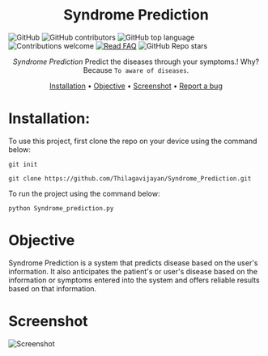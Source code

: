
<div align="center">
  <h3 align="center">
    <h1><b> Syndrome Prediction </b></h1>

  </h3>
</div>

![GitHub](https://img.shields.io/github/license/Thilagavijayan/Syndrome_Prediction?style=flat-square&logo=github)
![GitHub contributors](https://img.shields.io/github/contributors/Thilagavijayan/Syndrome_Prediction?logo=github&style=flat-square)
![GitHub top language](https://img.shields.io/github/languages/top/Thilagavijayan/Syndrome_Prediction?style=flat-square)
![Contributions welcome](https://img.shields.io/badge/contributions-welcome-orange.svg)
[![Read FAQ](https://img.shields.io/badge/Ask%20Question-Read%20FAQ-000000)](https://www.newton.so/view?tags=nctp)
![GitHub Repo stars](https://img.shields.io/github/stars/Thilagavijayan/Syndrome_Prediction?style=social)
<div align="center">

*Syndrome Prediction* Predict the diseases through your symptoms.! 
  Why? Because `To aware of diseases`.
  
[Installation](https://github.com/Thilagavijayan/Syndrome_Prediction/edit/main/README.md) • 
[Objective](https://github.com/Thilagavijayan/Syndrome_Prediction/edit/main/README.md) • 
[Screenshot](https://github.com/Thilagavijayan/Syndrome_Prediction/edit/main/README.md) • 
[Report a bug](https://github.com/)
</div>

# Installation:

To use this project, first clone the repo on your device using the command below:

```git init```

```git clone https://github.com/Thilagavijayan/Syndrome_Prediction.git```

To run the project using the command below:

```python Syndrome_prediction.py```

# Objective
Syndrome Prediction is a system that predicts disease based on the user's information. It also anticipates the patient's or user's disease based on the information or symptoms entered into the system and offers reliable results based on that information.

# Screenshot
![Screenshot](https://user-images.githubusercontent.com/106983063/230730832-306c8399-bf79-4a8a-8838-486c82b6b81a.jpeg)




